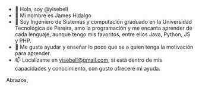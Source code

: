 - 👋 Hola, soy @yisebell
- 🌱 Mi nombre es James Hidalgo
- 👀 Soy Ingeniero de Sistemas y computación graduado en la Universidad Tecnológica de Pereira, amo la programación y me encanta aprender de cada lenguaje, aunque tengo mis favoritos, entre ellos Java, Python, JS y PHP.
- 💞️ Me gusta ayudar y enseñar lo poco que se a quien tenga la motivación para aprender.
- 📫 Localízame en yisebell@gmail.com, si está dentro de mis capacidades y conocimiento, con gusto ofreceré mi ayuda.

Abrazos,


